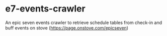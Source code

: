 # e7-events-crawler
An epic seven events crawler to retrieve schedule tables from check-in and buff events on stove (https://page.onstove.com/epicseven)
